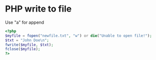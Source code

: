 # PHP write to file
Use "a" for append
```php
<?php
$myfile = fopen("newfile.txt", "w") or die("Unable to open file!");
$txt = "John Doe\n";
fwrite($myfile, $txt);
fclose($myfile);
?>
```
